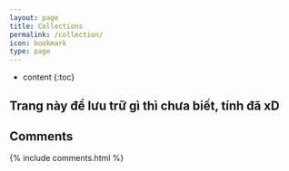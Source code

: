 ```yaml
---
layout: page
title: Collections
permalink: /collection/
icon: bookmark
type: page
---
```


* content
{:toc}

## Trang này để lưu trữ gì thì chưa biết, tính đã xD


## Comments

{% include comments.html %}
